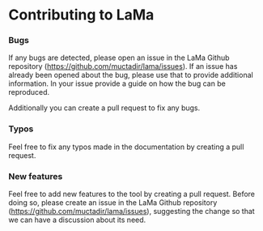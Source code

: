 # Contributing to LaMa

### Bugs
If any bugs are detected, please open an issue in the LaMa Github repository (https://github.com/muctadir/lama/issues). If an issue has already been opened about the bug, please use that to provide additional information. In your issue provide a guide on how the bug can be reproduced.

Additionally you can create a pull request to fix any bugs.

### Typos
Feel free to fix any typos made in the documentation by creating a pull request.

### New features
Feel free to add new features to the tool by creating a pull request. Before doing so, please create an issue in the LaMa Github repository (https://github.com/muctadir/lama/issues), suggesting the change so that we can have a discussion about its need.
